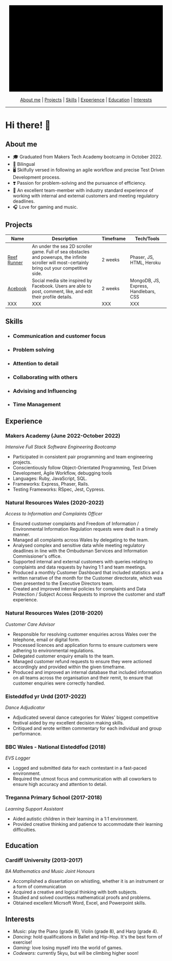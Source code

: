 <div align="center">
  <img src="https://github.com/SophLewDev/SophLewDev/blob/main/imagesvideos/banner_video2.gif" alt="banner"/>
  
[About me](#about-me) | [Projects](#projects) | [Skills](#skills) | [Experience](#experience) | [Education](#education) | [Interests](#interests)
</div>

---

# Hi there! :wave:

## **About me**
* :mortar_board: Graduated from Makers Tech Academy bootcamp in October 2022.
* :dragon: Bilingual
* :desktop_computer: Skilfully versed in following an agile workflow and precise Test Driven Development process.
* :heavy_heart_exclamation: Passion for problem-solving and the pursuance of efficiency.
* :calendar: An excellent team-member with industry standard experience of working with internal and external customers and meeting regulatory deadlines.
* :headphones: Love for gaming and music.


## **Projects**

Name          | Description   | Timeframe     | Tech/Tools
------------- | ------------- | ------------- | -------------
[Reef Runner](https://github.com/naomischlosser/team-sea-urchins)   | An under the sea 2D scroller game. Full of sea obstacles and powerups, the infinite scroller will most-certainly bring out your competitive side.  | 2 weeks  | Phaser, JS, HTML, Heroku
[Acebook](https://github.com/Curtis-Turk/the-axylotls-acebook)  | Social media site inspired by Facebook. Users are able to post, comment, like, and edit their profile details.  | 2 weeks  | MongoDB, JS, Express, Handlebars, CSS
XXX  | XXX  | XXX  | XXX

## **Skills**
- ### Communication and customer focus
- ### Problem solving
- ### Attention to detail
- ### Collaborating with others
- ### Advising and Influencing
- ### Time Management

## **Experience**

### Makers Academy (June 2022-October 2022)
*Intensive Full Stack Software Engineering Bootcamp*
- Participated in consistent pair programming and team engineering projects.
- Conscientiously follow Object-Orientated Programming, Test Driven Development, Agile Workflow, debugging tools
- Languages: Ruby, JavaScript, SQL.
- Frameworks: Express, Phaser, Rails.
- Testing Frameworks: RSpec, Jest, Cypress.

### Natural Resources Wales (2020-2022)
*Access to Information and Complaints Officer*

- Ensured customer complaints and Freedom of Information / Environmental Information Regulation requests were dealt in a timely manner.
- Managed all complaints across Wales by delegating to the team.
- Analysed complex and sensitive data while meeting regulatory deadlines in line with the Ombudsman Services and Information Commissioner's office.
- Supported internal and external customers with queries relating to complaints and data requests by having 1:1 and team meetings.
- Produced a monthly Customer Dashboard that included statistics and a written narrative of the month for the Customer directorate, which was then presented to the Executive Directors team.
- Created and improved internal policies for complaints and Data Protection / Subject Access Requests to improve the customer and staff experience.

### Natural Resources Wales (2018-2020)
*Customer Care Advisor*

- Responsible for resolving customer enquiries across Wales over the telephone, email or digital form.
- Processed licences and application forms to ensure customers were adhering to environmental regulations.
- Delegated customer enquiry emails to the team.
- Managed customer refund requests to ensure they were actioned accordingly and provided within the given timeframe.
- Produced and improved an internal database that included information on all teams across the organisation and their remit, to ensure that customer enquiries were correctly handled.

### Eisteddfod yr Urdd (2017-2022)
*Dance Adjudicator*
- Adjudicated several dance categories for Wales' biggest competitive festival aided by my excellent decision making skills.
- Critiqued and wrote written commentary for each individual and group performance.


### BBC Wales - National Eisteddfod (2018)
*EVS Logger*
- Logged and submitted data for each contestant in a fast-paced environment.
- Required the utmost focus and communication with all coworkers to ensure high accuracy and attention to detail.


### Treganna Primary School (2017-2018)
*Learning Support Assistant*
- Aided autistic children in their learning in a 1:1 environment.
- Provided creative thinking and patience to accommodate their learning difficulties.


## **Education**

### Cardiff University (2013-2017)
*BA Mathematics and Music Joint Honours*
- Accomplished a dissertation on whistling, whether it is an instrument or a form of communication
- Acquired a creative and logical thinking with both subjects.
- Studied and solved countless mathematical proofs and problems.
- Obtained excellent Micrsoft Word, Excel, and Powerpoint skills.

## **Interests**
- *Music:* play the Piano (grade 8), Violin (grade 8), and Harp (grade 4).
- *Dancing:* hold qualifications in Ballet and Hip-Hop. It's the best form of exercise!
- *Gaming:* love losing myself into the world of games.
- *Codewars:* currently 5kyu, but will be climbing higher soon!

